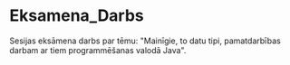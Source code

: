 # Eksamena_Darbs
Sesijas eksāmena darbs par tēmu: "Mainīgie, to datu tipi, pamatdarbības darbam ar tiem programmēšanas valodā Java".
